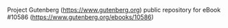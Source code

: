 Project Gutenberg (https://www.gutenberg.org) public repository for eBook #10586 (https://www.gutenberg.org/ebooks/10586)
